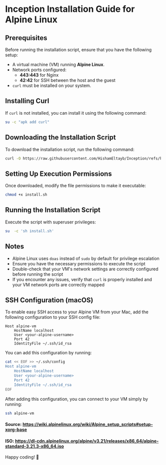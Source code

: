 # Inception Installation Guide for Alpine Linux


## Prerequisites
Before running the installation script, ensure that you have the following setup:

- A virtual machine (VM) running **Alpine Linux**.
- Network ports configured:
  - **443:443** for Nginx
  - **42:42** for SSH between the host and the guest
- `curl` must be installed on your system.

## Installing Curl
If `curl` is not installed, you can install it using the following command:
```sh
su -c "apk add curl"
```

## Downloading the Installation Script
To download the installation script, run the following command:
```sh
curl -O https://raw.githubusercontent.com/HishamEltayb/Inception/refs/heads/master/install_alpine/install.sh
```

## Setting Up Execution Permissions
Once downloaded, modify the file permissions to make it executable:
```sh
chmod +x install.sh
```

## Running the Installation Script
Execute the script with superuser privileges:
```sh
su  -c 'sh install.sh'
```

## Notes
- Alpine Linux uses `doas` instead of `sudo` by default for privilege escalation
- Ensure you have the necessary permissions to execute the script
- Double-check that your VM's network settings are correctly configured before running the script
- If you encounter any issues, verify that `curl` is properly installed and your VM network ports are correctly mapped


## SSH Configuration (macOS)

To enable easy SSH access to your Alpine VM from your Mac, add the following configuration to your SSH config file:

```ssh-config
Host alpine-vm
    HostName localhost
    User <your-alpine-username>
    Port 42
    IdentityFile ~/.ssh/id_rsa
```

You can add this configuration by running:

```bash
cat << EOF >> ~/.ssh/config
Host alpine-vm
    HostName localhost
    User <your-alpine-username>
    Port 42
    IdentityFile ~/.ssh/id_rsa
EOF
```

After adding this configuration, you can connect to your VM simply by running:
```bash
ssh alpine-vm
```

#### **Source**: https://wiki.alpinelinux.org/wiki/Alpine_setup_scripts#setup-xorg-base

#### **ISO**: https://dl-cdn.alpinelinux.org/alpine/v3.21/releases/x86_64/alpine-standard-3.21.3-x86_64.iso

Happy coding! 🚀
